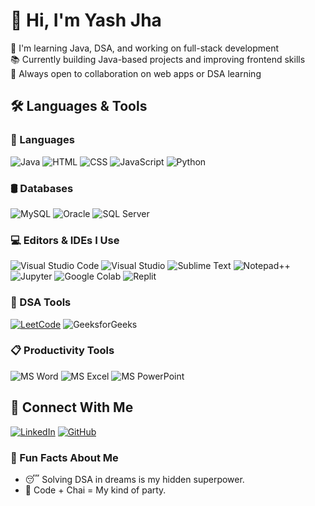 # 👋 Hi, I'm Yash Jha

🚀 I'm learning Java, DSA, and working on full-stack development  
📚 Currently building Java-based projects and improving frontend skills  
🤝 Always open to collaboration on web apps or DSA learning

## 🛠️ Languages & Tools

### 🚀 Languages
![Java](https://img.shields.io/badge/-Java-orange)
![HTML](https://img.shields.io/badge/-HTML5-red)
![CSS](https://img.shields.io/badge/-CSS3-blue)
![JavaScript](https://img.shields.io/badge/-JavaScript-yellow)
![Python](https://img.shields.io/badge/-Python-3776AB?logo=python&logoColor=white)



### 🛢️ Databases
![MySQL](https://img.shields.io/badge/-MySQL-blue)
![Oracle](https://img.shields.io/badge/-Oracle_DB-red)
![SQL Server](https://img.shields.io/badge/-MS_SQL_Server-lightgrey)


### 💻 Editors & IDEs I Use
![Visual Studio Code](https://img.shields.io/badge/-VS_Code-007ACC?logo=visual-studio-code&logoColor=white&style=flat)
![Visual Studio](https://img.shields.io/badge/-Visual_Studio-5C2D91?logo=visual-studio&logoColor=white&style=flat)
![Sublime Text](https://img.shields.io/badge/-Sublime_Text-FF9800?logo=sublime-text&logoColor=white&style=flat)
![Notepad++](https://img.shields.io/badge/-Notepad++-90E59A?logo=notepadplusplus&logoColor=black&style=flat)
![Jupyter](https://img.shields.io/badge/-Jupyter-F37626?logo=jupyter&logoColor=white&style=flat)
![Google Colab](https://img.shields.io/badge/-Google_Colab-F9AB00?logo=google-colab&logoColor=black&style=flat)
![Replit](https://img.shields.io/badge/-Replit-667881?logo=replit&logoColor=white&style=flat)

### 🧠 DSA Tools
[![LeetCode](https://img.shields.io/badge/-LeetCode-black)](https://leetcode.com/u/yashjha2510/)
![GeeksforGeeks](https://img.shields.io/badge/-GFG-green)

### 📋 Productivity Tools
![MS Word](https://img.shields.io/badge/-MS_Word-2B579A?logo=microsoftword&logoColor=white)
![MS Excel](https://img.shields.io/badge/-MS_Excel-217346?logo=microsoftexcel&logoColor=white)
![MS PowerPoint](https://img.shields.io/badge/-MS_PowerPoint-B7472A?logo=microsoftpowerpoint&logoColor=white)

## 🔗 Connect With Me
[![LinkedIn](https://img.shields.io/badge/-LinkedIn-blue?logo=Linkedin&logoColor=white)](https://www.linkedin.com/in/yashjha2510/)
[![GitHub](https://img.shields.io/badge/-GitHub-black?logo=github)](https://github.com/yashjha2510)

### 🎯 Fun Facts About Me

- 😴 Solving DSA in dreams is my hidden superpower.
- 🍕 Code + Chai = My kind of party.


